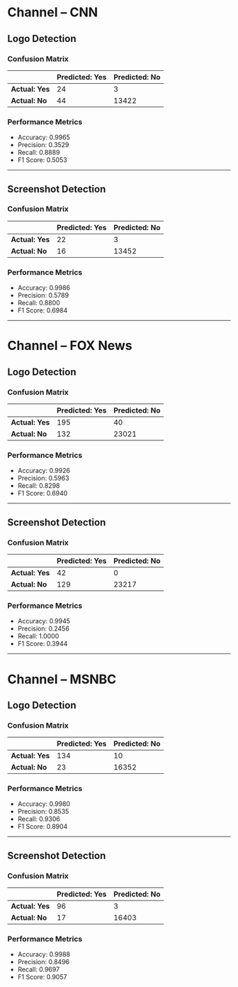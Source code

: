 # Channel – CNN 

## Logo Detection

### Confusion Matrix

|                | Predicted: Yes | Predicted: No |
|----------------|----------------|---------------|
| **Actual: Yes** | 24             | 3             |
| **Actual: No**  | 44             | 13422         |

### Performance Metrics

- Accuracy: 0.9965  
- Precision: 0.3529  
- Recall: 0.8889  
- F1 Score: 0.5053  

---

## Screenshot Detection

### Confusion Matrix

|                | Predicted: Yes | Predicted: No |
|----------------|----------------|---------------|
| **Actual: Yes** | 22             | 3             |
| **Actual: No**  | 16             | 13452         |

### Performance Metrics

- Accuracy: 0.9986  
- Precision: 0.5789  
- Recall: 0.8800  
- F1 Score: 0.6984  

---

# Channel – FOX News

## Logo Detection

### Confusion Matrix

|                | Predicted: Yes | Predicted: No |
|----------------|----------------|---------------|
| **Actual: Yes** | 195            | 40            |
| **Actual: No**  | 132            | 23021         |

### Performance Metrics

- Accuracy: 0.9926  
- Precision: 0.5963  
- Recall: 0.8298  
- F1 Score: 0.6940  

---

## Screenshot Detection

### Confusion Matrix

|                | Predicted: Yes | Predicted: No |
|----------------|----------------|---------------|
| **Actual: Yes** | 42             | 0             |
| **Actual: No**  | 129            | 23217         |

### Performance Metrics

- Accuracy: 0.9945  
- Precision: 0.2456  
- Recall: 1.0000  
- F1 Score: 0.3944  

---

# Channel – MSNBC

## Logo Detection

### Confusion Matrix

|                | Predicted: Yes | Predicted: No |
|----------------|----------------|---------------|
| **Actual: Yes** | 134            | 10            |
| **Actual: No**  | 23             | 16352         |

### Performance Metrics

- Accuracy: 0.9980  
- Precision: 0.8535  
- Recall: 0.9306  
- F1 Score: 0.8904  

---

## Screenshot Detection

### Confusion Matrix

|                | Predicted: Yes | Predicted: No |
|----------------|----------------|---------------|
| **Actual: Yes** | 96             | 3             |
| **Actual: No**  | 17             | 16403         |

### Performance Metrics

- Accuracy: 0.9988  
- Precision: 0.8496  
- Recall: 0.9697  
- F1 Score: 0.9057  
